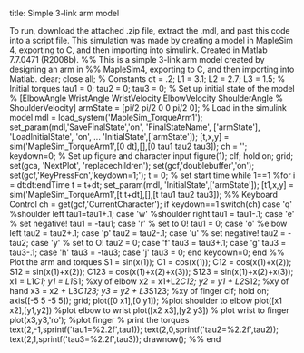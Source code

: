 title: Simple 3-link arm model

To run, download the attached .zip file, extract the .mdl, and past this code
into a script file. This simulation was made by creating a model in MapleSim
4, exporting to C, and then importing into simulink. Created in Matlab
7.7.0471 (R2008b).  %% This is a simple 3-link arm model created by designing
an arm in %% MapleSim4, exporting to C, and then importing into Matlab. clear;
close all; % Constants dt = .2; L1 = 3.1; L2 = 2.7; L3 = 1.5; % Initial
torques tau1 = 0; tau2 = 0; tau3 = 0; % Set up initial state of the model %
[ElbowAngle WristAngle WristVelocity ElbowVelocity ShoulderAngle %
ShoulderVelocity] armState = [pi/2 pi/2 0 0 pi/2 0]; % Load in the simulink
model mdl = load_system('MapleSim_TorqueArm1');
set_param(mdl,'SaveFinalState','on', 'FinalStateName', ['armState'],
'LoadInitialState', 'on', ... 'InitialState',['armState']); [t,x,y] =
sim('MapleSim_TorqueArm1',[0 dt],[],[0 tau1 tau2 tau3]); ch = ''; keydown=0; %
Set up figure and character input figure(1); clf; hold on; grid; set(gca,
'NextPlot', 'replacechildren'); set(gcf,'doublebuffer','on');
set(gcf,'KeyPressFcn','keydown=1;'); t = 0; % set start time while 1==1 %for i
= dt:dt:endTime t = t+dt; set_param(mdl, 'InitialState',['armState']);
[t1,x,y] = sim('MapleSim_TorqueArm1',[t t+dt],[],[t tau1 tau2 tau3]); %%
Keyboard Control ch = get(gcf,'CurrentCharacter'); if keydown==1 switch(ch)
case 'q' %shoulder left tau1=tau1+.1; case 'w' %shoulder right tau1 = tau1-.1;
case 'e' % set negative! tau1 = -tau1; case 'r' % set to 0! tau1 = 0; case 'o'
%elbow left tau2 = tau2+.1; case 'p' tau2 = tau2-.1; case 'u' % set negative!
tau2 = -tau2; case 'y' % set to O! tau2 = 0; case 'f' tau3 = tau3+.1; case 'g'
tau3 = tau3-.1; case 'h' tau3 = -tau3; case 'j' tau3 = 0; end keydown=0; end
%% Plot the arm and torques S1 = sin(x(1)); C1 = cos(x(1)); C12 =
cos(x(1)+x(2)); S12 = sin(x(1)+x(2)); C123 = cos(x(1)+x(2)+x(3)); S123 =
sin(x(1)+x(2)+x(3)); x1 = L1*C1; y1 = L1*S1; %xy of elbow x2 = x1+L2*C12; y2 =
y1 + L2*S12; %xy of hand x3 = x2 + L3*C123; y3 = y2 + L3*S123; %xy of finger
clf; hold on; axis([-5 5 -5 5]); grid; plot([0 x1],[0 y1]); %plot shoulder to
elbow plot([x1 x2],[y1,y2]) %plot elbow to wrist plot([x2 x3],[y2 y3]) % plot
wrist to finger plot(x3,y3,'ro'); %plot finger % print the torques
text(2,-1,sprintf('tau1=%2.2f',tau1)); text(2,0,sprintf('tau2=%2.2f',tau2));
text(2,1,sprintf('tau3=%2.2f',tau3)); drawnow(); %% end
